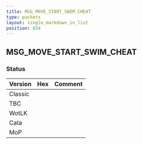 ```yaml
---
title: MSG_MOVE_START_SWIM_CHEAT
type: packets
layout: single_markdown_in_list
position: 834
---
```


## MSG_MOVE_START_SWIM_CHEAT

### Status

Version | Hex | Comment
---------- | ---------- | ---------- 
Classic |  |  
TBC |  |  
WotLK |  |  
Cata |  |  
MoP |  |  